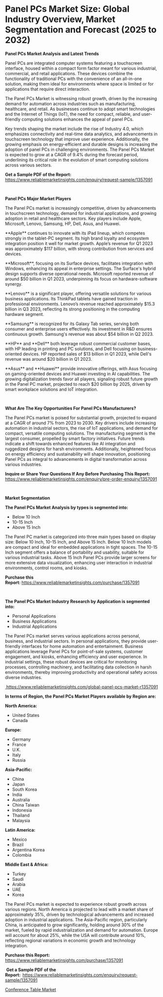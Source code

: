 <p><h1>Panel PCs Market Size: Global Industry Overview, Market Segmentation and Forecast (2025 to 2032)</h1></p><p><strong>Panel PCs Market Analysis and Latest Trends</strong></p>
<p><p>Panel PCs are integrated computer systems featuring a touchscreen interface, housed within a compact form factor meant for various industrial, commercial, and retail applications. These devices combine the functionality of traditional PCs with the convenience of an all-in-one solution, making them ideal for environments where space is limited or for applications that require direct interaction.</p><p>The Panel PCs Market is witnessing robust growth, driven by the increasing demand for automation across industries such as manufacturing, healthcare, and retail. As businesses continue to adopt smart technologies and the Internet of Things (IoT), the need for compact, reliable, and user-friendly computing solutions enhances the appeal of panel PCs.</p><p>Key trends shaping the market include the rise of Industry 4.0, which emphasizes connectivity and real-time data analytics, and advancements in touchscreen technology that improve user experience. Additionally, the growing emphasis on energy-efficient and durable designs is increasing the adoption of panel PCs in challenging environments. The Panel PCs Market is expected to grow at a CAGR of 9.4% during the forecast period, underlining its critical role in the evolution of smart computing solutions across various sectors.</p></p>
<p><strong>Get a Sample PDF of the Report:&nbsp;</strong> <a href="https://www.reliablemarketinsights.com/enquiry/request-sample/1357091?utm_campaign=3361&utm_medium=2&utm_source=Github&utm_content=ia&utm_term=04042025&utm_id=panel-pcs">https://www.reliablemarketinsights.com/enquiry/request-sample/1357091</a></p>
<p>&nbsp;</p>
<p><strong>Panel PCs Major Market Players</strong></p>
<p><p>The Panel PCs market is increasingly competitive, driven by advancements in touchscreen technology, demand for industrial applications, and growing adoption in retail and healthcare sectors. Key players include Apple, Microsoft, Lenovo, Samsung, HP, Dell, Asus, and Huawei.</p><p>**Apple** continues to innovate with its iPad lineup, which competes strongly in the tablet-PC segment. Its high brand loyalty and ecosystem integration position it well for market growth. Apple’s revenue for Q1 2023 was approximately $117 billion, with strong contribution from services and devices.</p><p>**Microsoft**, focusing on its Surface devices, facilitates integration with Windows, enhancing its appeal in enterprise settings. The Surface's hybrid design supports diverse operational needs. Microsoft reported revenue of around $50 billion in Q1 2023, underpinning its focus on hardware-software synergy.</p><p>**Lenovo** is a significant player, offering versatile solutions for various business applications. Its ThinkPad tablets have gained traction in professional environments. Lenovo’s revenue reached approximately $15.3 billion in Q3 2023, reflecting its strong positioning in the computing hardware segment.</p><p>**Samsung** is recognized for its Galaxy Tab series, serving both consumer and enterprise users effectively. Its investment in R&D ensures continuous growth. Samsung's revenue was about $54 billion in Q2 2023.</p><p>**HP** and **Dell** both leverage robust commercial customer bases, with HP leading in printing and PC solutions, and Dell focusing on business-oriented devices. HP reported sales of $13 billion in Q1 2023, while Dell's revenue was around $20 billion in Q1 2023.</p><p>**Asus** and **Huawei** provide innovative offerings, with Asus focusing on gaming-oriented devices and Huawei investing in AI capabilities. The growing digitalization trends favor all players, signaling robust future growth in the Panel PC market, projected to reach $20 billion by 2025, driven by smart workplace solutions and IoT integration.</p></p>
<p>&nbsp;</p>
<p><strong>What Are The Key Opportunities For Panel PCs Manufacturers?</strong></p>
<p><p>The Panel PCs market is poised for substantial growth, projected to expand at a CAGR of around 7% from 2023 to 2030. Key drivers include increasing automation in industrial sectors, the rise of IoT applications, and demand for compact, versatile computing solutions. The manufacturing segment is the largest consumer, propelled by smart factory initiatives. Future trends indicate a shift towards enhanced features like AI integration and ruggedized designs for harsh environments. Additionally, heightened focus on energy efficiency and sustainability will shape innovation, positioning Panel PCs as integral to advancements in digital transformation across various industries.</p></p>
<p><strong>Inquire or Share Your Questions If Any Before Purchasing This Report:</strong> <a href="https://www.reliablemarketinsights.com/enquiry/pre-order-enquiry/1357091?utm_campaign=3361&utm_medium=2&utm_source=Github&utm_content=ia&utm_term=04042025&utm_id=panel-pcs">https://www.reliablemarketinsights.com/enquiry/pre-order-enquiry/1357091</a></p>
<p>&nbsp;</p>
<p><strong>Market Segmentation</strong></p>
<p><strong>The Panel PCs Market Analysis by types is segmented into:</strong></p>
<p><ul><li>Below 10 Inch</li><li>10-15 Inch</li><li>Above 15 Inch</li></ul></p>
<p><p>The Panel PC market is categorized into three main types based on display size: Below 10 Inch, 10-15 Inch, and Above 15 Inch. Below 10 Inch models are compact and ideal for embedded applications in tight spaces. The 10-15 Inch segment offers a balance of portability and usability, suitable for various industrial tasks. Above 15 Inch Panel PCs provide larger screens for more extensive data visualization, enhancing user interaction in industrial environments, control rooms, and kiosks.</p></p>
<p><strong>Purchase this Report:&nbsp;</strong><a href="https://www.reliablemarketinsights.com/purchase/1357091?utm_campaign=3361&utm_medium=2&utm_source=Github&utm_content=ia&utm_term=04042025&utm_id=panel-pcs">https://www.reliablemarketinsights.com/purchase/1357091</a></p>
<p>&nbsp;</p>
<p><strong>The Panel PCs Market Industry Research by Application is segmented into:</strong></p>
<p><ul><li>Personal Applications</li><li>Business Applications</li><li>Industrial Applications</li></ul></p>
<p><p>The Panel PCs market serves various applications across personal, business, and industrial sectors. In personal applications, they provide user-friendly interfaces for home automation and entertainment. Business applications leverage Panel PCs for point-of-sale systems, customer engagement, and kiosks, enhancing efficiency and user experience. In industrial settings, these robust devices are critical for monitoring processes, controlling machinery, and facilitating data collection in harsh environments, thereby improving productivity and operational safety across diverse industries.</p></p>
<p><a href="https://www.reliablemarketinsights.com/global-panel-pcs-market-r1357091?utm_campaign=3361&utm_medium=2&utm_source=Github&utm_content=ia&utm_term=04042025&utm_id=panel-pcs">&nbsp;https://www.reliablemarketinsights.com/global-panel-pcs-market-r1357091</a></p>
<p><strong>In terms of Region, the Panel PCs Market Players available by Region are:</strong></p>
<p>
    <p> <strong> North America: </strong>
        <ul>
            <li>United States</li>
            <li>Canada</li>
        </ul>
        </p> 
    <p> <strong> Europe: </strong>
        <ul>
            <li>Germany</li>
            <li>France</li>
            <li>U.K.</li>
            <li>Italy</li>
            <li>Russia</li>
        </ul>
        </p> 
    <p> <strong> Asia-Pacific: </strong>
        <ul>
            <li>China</li>
            <li>Japan</li>
            <li>South Korea</li>
            <li>India</li>
            <li>Australia</li>
            <li>China Taiwan</li>
            <li>Indonesia</li>
            <li>Thailand</li>
            <li>Malaysia</li>
        </ul>
        </p> 
    <p> <strong> Latin America: </strong>
        <ul>
            <li>Mexico</li>
            <li>Brazil</li>
            <li>Argentina Korea</li>
            <li>Colombia</li>
        </ul>
        </p> 
    <p> <strong> Middle East & Africa: </strong>
        <ul>
            <li>Turkey</li>
            <li>Saudi</li>
            <li>Arabia</li>
            <li>UAE</li>
            <li>Korea</li>
        </ul>
    </p>
    </p>
<p><p>The Panel PCs market is expected to experience robust growth across various regions. North America is projected to lead with a market share of approximately 35%, driven by technological advancements and increased adoption in industrial applications. The Asia-Pacific region, particularly China, is anticipated to grow significantly, holding around 30% of the market, fueled by rapid industrialization and demand for automation. Europe will account for about 25%, while the USA will contribute around 10%, reflecting regional variations in economic growth and technology integration.</p></p>
<p><strong>Purchase this Report: </strong><a href="https://www.reliablemarketinsights.com/purchase/1357091?utm_campaign=3361&utm_medium=2&utm_source=Github&utm_content=ia&utm_term=04042025&utm_id=panel-pcs">https://www.reliablemarketinsights.com/purchase/1357091</a></p>
<p>&nbsp;<strong>Get a Sample PDF of the Report:&nbsp;&nbsp;</strong><a href="https://www.reliablemarketinsights.com/enquiry/request-sample/1357091?utm_campaign=3361&utm_medium=2&utm_source=Github&utm_content=ia&utm_term=04042025&utm_id=panel-pcs">https://www.reliablemarketinsights.com/enquiry/request-sample/1357091</a></p>
<p><strong></strong></p>
<p><p><a href="https://github.com/shafriusizi/Market-Research-Report-List-1/blob/main/conference-table-market.md?utm_campaign=3361&utm_medium=2&utm_source=Github&utm_content=ia&utm_term=04042025&utm_id=panel-pcs">Conference Table Market</a></p></p>